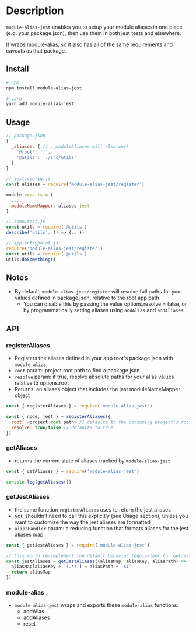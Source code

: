 # Description
`module-alias-jest` enables you to setup your module aliases in one place (e.g. your package.json), then use them in both jest tests and elsewhere.

It wraps [module-alias](https://github.com/ilearnio/module-alias), so it also has all of the same requirements and caveats as that package.

## Install
```bash
# npm
npm install module-alias-jest

# yarn
yarn add module-alias-jest
```

## Usage

```js
// package.json
{
  _aliases: { // ._moduleAliases will also work
    '@root': '.',
    '@utils': './src/utils'
  }
}

// jest.config.js
const aliases = require('module-alias-jest/register')

module.exports = {
  ...,
  moduleNameMapper: aliases.jest
}

// some.test.js
const utils = require('@utils')
describe('utils', () => {...})

// app-entrypoint.js
require('module-alias-jest/register')
const utils = require('@utils')
utils.doSomething()
```

## Notes
* By default, `module-alias-jest/register` will resolve full paths for your values defined in package.json, relative to the root app path
  * You can disable this by passing the value options.resolve = false, or by programmatically setting aliases using `addAlias` and `addAliases`

## API

### registerAliases
*  Registers the aliases defined in your app root's package.json with `module-alias`, 
* `root` param: project root path to find a package.json
* `resolve` param: if true, resolve absolute paths for your alias values relative to options.root
* Returns: an aliases object that includes the jest moduleNameMapper object
```js
const { registerAliases } = require('module-alias-jest')

const { node, jest } = registerAliases({
  root: <project root path> // defaults to the consuming project's root path
  resolve: true/false // defaults to true
})
```

### getAliases
* returns the current state of aliases tracked by `module-alias-jest`
```js
const { getAliases } = require('module-alias-jest')

console.log(getAliases())
```

### getJestAliases
* the same function `registerAliases` uses to return the jest aliases
* you shouldn't need to call this explicitly (see Usage section), unless you want to customize the way the jest aliases are formatted
* `aliasHandler` param: a reducing function that formats aliases for the jest aliases map
```js
const { getJestAliases } = require('module-alias-jest')

// this would re-implement the default behavior (equivalent to `getJestAliases()`)
const jestAliases = getJestAliases((aliasMap, aliasKey, aliasPath) => {
  aliasMap[aliasKey + '(.*)'] = aliasPath + '$1'
  return aliasMap
})
```

### module-alias
* `module-alias-jest` wraps and exports these `module-alias` functions:
  * addAlias
  * addAliases
  * reset

